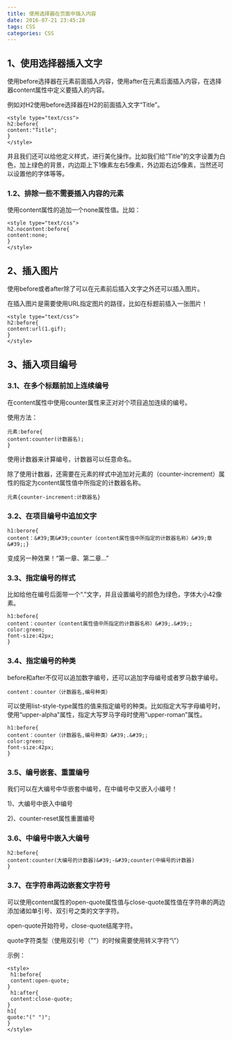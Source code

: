 ```yaml
---
title: 使用选择器在页面中插入内容
date: 2016-07-21 23:45:28
tags: CSS
categories: CSS
---
```


## 1、使用选择器插入文字 ##

使用before选择器在元素前面插入内容，使用after在元素后面插入内容，在选择器content属性中定义要插入的内容。

 例如对H2使用before选择器在H2的前面插入文字“Title”。

    <style type="text/css"> 
    h2:before{
    content:"Title";
    }
    </style> 

 并且我们还可以给他定义样式，进行美化操作。比如我们给“Title”的文字设置为白色，加上绿色的背景，内边距上下1像素左右5像素，外边距右边5像素，当然还可以设置他的字体等等。

### 1.2、排除一些不需要插入内容的元素 ###

 使用content属性的追加一个none属性值。比如：

    <style type="text/css"> 
    h2.nocontent:before{
    content:none;
    }
    </style>

## 2、插入图片 ##

使用before或者after除了可以在元素前后插入文字之外还可以插入图片。

在插入图片是需要使用URL指定图片的路径，比如在标题前插入一张图片！

    <style type="text/css"> 
    h2:before{
    content:url(1.gif);
    }
    </style>

## 3、插入项目编号 ##

### 3.1、在多个标题前加上连续编号 ###

在content属性中使用counter属性来正对对个项目追加连续的编号。

使用方法：

    元素:before{
    content:counter(计数器名);
    }

使用计数器来计算编号，计数器可以任意命名。

除了使用计数器，还需要在元素的样式中追加对元素的（counter-increment）属性的指定为content属性值中所指定的计数器名称。

    元素{counter-increment:计数器名}

### 3.2、在项目编号中追加文字 ###

    h1:berore{
    content：&#39;第&#39;counter（content属性值中所指定的计数器名称）&#39;章&#39;;}

变成另一种效果！“第一章、第二章...”

### 3.3、指定编号的样式 ###

比如给他在编号后面带一个“.”文字，并且设置编号的颜色为绿色，字体大小42像素。

    h1:before{
    content：counter（content属性值中所指定的计数器名称）&#39;.&#39;;
    color:green;
    font-size:42px;
    }

### 3.4、指定编号的种类 ###

before和after不仅可以追加数字编号，还可以追加字母编号或者罗马数字编号。

    content：counter（计数器名,编号种类） 

可以使用list-style-type属性的值来指定编号的种类。比如指定大写字母编号时，使用“upper-alpha”属性，指定大写罗马字母时使用“upper-roman”属性。

    h1:before{
    content：counter（计数器名,编号种类）&#39;.&#39;;
    color:green;
    font-size:42px;
    }

### 3.5、编号嵌套、重置编号 ###

我们可以在大编号中华嵌套中编号，在中编号中又嵌入小编号！

 1)、大编号中嵌入中编号

 2)、counter-reset属性重置编号

### 3.6、中编号中嵌入大编号 ###

    h2:before{
    content:counter(大编号的计数器)&#39;-&#39;counter(中编号的计数器)
    }

### 3.7、在字符串两边嵌套文字符号 ###

可以使用content属性的open-quote属性值与close-quote属性值在字符串的两边添加诸如单引号、双引号之类的文字字符。 

open-quote开始符号，close-quote结尾字符。

quote字符类型（使用双引号（""）的时候需要使用转义字符“\”）

示例：

    <style>
     h1:before{
     content:open-quote;
    }
     h1:after{
     content:close-quote;
    }
    h1{
    quote:"(" ")";
    }
    </style>

